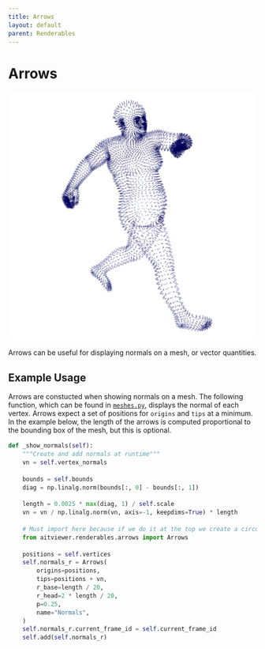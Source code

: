 ```yaml
---
title: Arrows
layout: default
parent: Renderables
---
```


# Arrows
![Arrows](../assets/images/arrows.png) 

Arrows can be useful for displaying normals on a mesh, or vector quantities.  


## Example Usage
Arrows are constucted when showing normals on a mesh. The following function, which can be found in [`meshes.py`](https://github.com/eth-ait/aitviewer/blob/main/aitviewer/renderables/meshes.py#L574), displays the normal of each vertex. Arrows expect a set of positions for `origins` and `tips` at a minimum. In the example below, the length of the arrows is computed proportional to the bounding box of the mesh, but this is optional.


```python
def _show_normals(self):
    """Create and add normals at runtime"""
    vn = self.vertex_normals

    bounds = self.bounds
    diag = np.linalg.norm(bounds[:, 0] - bounds[:, 1])

    length = 0.0025 * max(diag, 1) / self.scale
    vn = vn / np.linalg.norm(vn, axis=-1, keepdims=True) * length

    # Must import here because if we do it at the top we create a circular dependency.
    from aitviewer.renderables.arrows import Arrows

    positions = self.vertices
    self.normals_r = Arrows(
        origins=positions,
        tips=positions + vn,
        r_base=length / 20,
        r_head=2 * length / 20,
        p=0.25,
        name="Normals",
    )
    self.normals_r.current_frame_id = self.current_frame_id
    self.add(self.normals_r)
```

